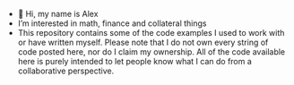 - 👋 Hi, my name is Alex
- I’m interested in math, finance and collateral things
- This repository contains some of the code examples I used to work with or have written myself. Please note that I do not own every string of code posted here, 
nor do I claim my ownership. 
All of the code available here is purely intended to let people know what I can do from a collaborative perspective. 
